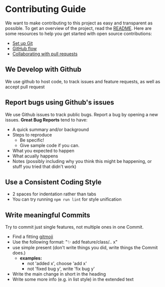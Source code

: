 # Contributing Guide
We want to make contributing to this project as easy and transparent as possible.
To get an overview of the project, read the [README](../README.md). Here are some resources to help you get started with open source contributions:
- [Set up Git](https://docs.github.com/en/get-started/quickstart/set-up-git)
- [GitHub flow](https://docs.github.com/en/get-started/quickstart/github-flow)
- [Collaborating with pull requests](https://docs.github.com/en/github/collaborating-with-pull-requests)

## We Develop with Github
We use github to host code, to track issues and feature requests, as well as accept pull request
## Report bugs using Github's issues
We use Github issues to track public bugs. Report a bug by opening a new issues.
**Great Bug Reports** tend to have:
- A quick summary and/or background
- Steps to reproduce
    - Be specific!
    - Give sample code if you can.
- What you expected to happen
- What acually happens
- Notes (possibly including why you think this might be happening, or stuff you tried that didn't work)
## Use a Consistent Coding Style
- 2 spaces for indentation rather than tabs
- You can try running `npm run lint` for style unification
## Write meaningful Commits
Try to commit just single features, not multiple ones in one Commit.
- Find a fitting [gitmoji](https://gitmoji.dev/)
- Use the following format:
    ":sparkles: add feature/class/.. x"
- use simple present (don't write things you did, write things the Commit does.) 
    - **examples:**
        - not 'added x', choose 'add x'
        - not 'fixed bug y', write 'fix bug y'
- Write the main change in short in the heading
- Write some more info (e.g. in list style) in the extended text